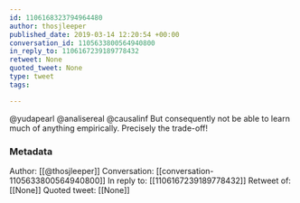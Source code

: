 ```yaml
---
id: 1106168323794964480
author: thosjleeper
published_date: 2019-03-14 12:20:54 +00:00
conversation_id: 1105633800564940800
in_reply_to: 1106167239189778432
retweet: None
quoted_tweet: None
type: tweet
tags:

---
```


@yudapearl @analisereal @causalinf But consequently not be able to learn much of anything empirically. Precisely the trade-off!

### Metadata

Author: [[@thosjleeper]]
Conversation: [[conversation-1105633800564940800]]
In reply to: [[1106167239189778432]]
Retweet of: [[None]]
Quoted tweet: [[None]]
